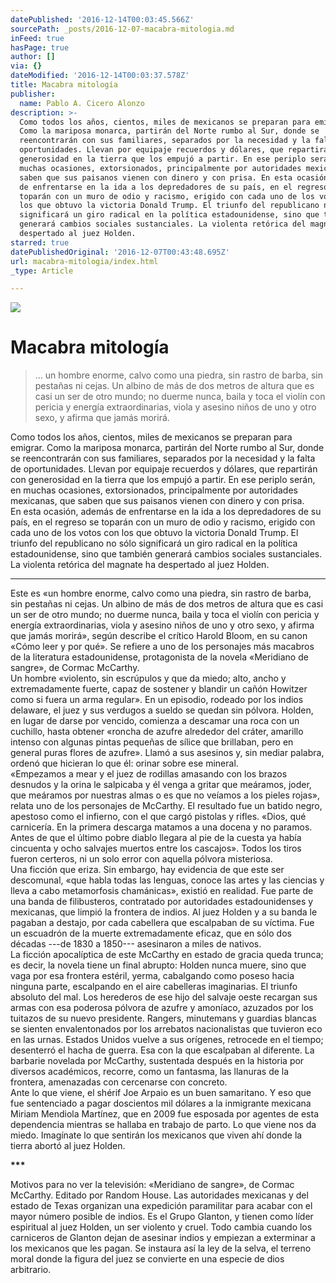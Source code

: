 ```yaml
---
datePublished: '2016-12-14T00:03:45.566Z'
sourcePath: _posts/2016-12-07-macabra-mitologia.md
inFeed: true
hasPage: true
author: []
via: {}
dateModified: '2016-12-14T00:03:37.578Z'
title: Macabra mitología
publisher:
  name: Pablo A. Cicero Alonzo
description: >-
  Como todos los años, cientos, miles de mexicanos se preparan para emigrar.
  Como la mariposa monarca, partirán del Norte rumbo al Sur, donde se
  reencontrarán con sus familiares, separados por la necesidad y la falta de
  oportunidades. Llevan por equipaje recuerdos y dólares, que repartirán con
  generosidad en la tierra que los empujó a partir. En ese periplo serán, en
  muchas ocasiones, extorsionados, principalmente por autoridades mexicanas, que
  saben que sus paisanos vienen con dinero y con prisa. En esta ocasión, además
  de enfrentarse en la ida a los depredadores de su país, en el regreso se
  toparán con un muro de odio y racismo, erigido con cada uno de los votos con
  los que obtuvo la victoria Donald Trump. El triunfo del republicano no sólo
  significará un giro radical en la política estadounidense, sino que también
  generará cambios sociales sustanciales. La violenta retórica del magnate ha
  despertado al juez Holden.
starred: true
datePublishedOriginal: '2016-12-07T00:43:48.695Z'
url: macabra-mitologia/index.html
_type: Article

---
```

![](https://the-grid-user-content.s3-us-west-2.amazonaws.com/32e0afb4-be75-45f6-bfb9-add4d8ece022.jpg)

# Macabra mitología

> ... un hombre enorme, calvo como una piedra, sin rastro de barba, sin pestañas ni cejas. Un albino de más de dos metros de altura que es casi un ser de otro mundo; no duerme nunca, baila y toca el violín con pericia y energía extraordinarias, viola y asesino niños de uno y otro sexo, y afirma que jamás morirá.

Como todos los años, cientos, miles de mexicanos se preparan para emigrar. Como la mariposa monarca, partirán del Norte rumbo al Sur, donde se reencontrarán con sus familiares, separados por la necesidad y la falta de oportunidades. Llevan por equipaje recuerdos y dólares, que repartirán con generosidad en la tierra que los empujó a partir. En ese periplo serán, en muchas ocasiones, extorsionados, principalmente por autoridades mexicanas, que saben que sus paisanos vienen con dinero y con prisa.   
En esta ocasión, además de enfrentarse en la ida a los depredadores de su país, en el regreso se toparán con un muro de odio y racismo, erigido con cada uno de los votos con los que obtuvo la victoria Donald Trump. El triunfo del republicano no sólo significará un giro radical en la política estadounidense, sino que también generará cambios sociales sustanciales. La violenta retórica del magnate ha despertado al juez Holden.

---

Este es «un hombre enorme, calvo como una piedra, sin rastro de barba, sin pestañas ni cejas. Un albino de más de dos metros de altura que es casi un ser de otro mundo; no duerme nunca, baila y toca el violín con pericia y energía extraordinarias, viola y asesino niños de uno y otro sexo, y afirma que jamás morirá», según describe el crítico Harold Bloom, en su canon «Cómo leer y por qué». Se refiere a uno de los personajes más macabros de la literatura estadounidense, protagonista de la novela «Meridiano de sangre», de Cormac McCarthy.  
Un hombre «violento, sin escrúpulos y que da miedo; alto, ancho y extremadamente fuerte, capaz de sostener y blandir un cañón Howitzer como si fuera un arma regular». En un episodio, rodeado por los indios delaware, el juez y sus verdugos a sueldo se quedan sin pólvora. Holden, en lugar de darse por vencido, comienza a descamar una roca con un cuchillo, hasta obtener «roncha de azufre alrededor del cráter, amarillo intenso con algunas pintas pequeñas de sílice que brillaban, pero en general puras flores de azufre». Llamó a sus asesinos y, sin mediar palabra, ordenó que hicieran lo que él: orinar sobre ese mineral.  
«Empezamos a mear y el juez de rodillas amasando con los brazos desnudos y la orina le salpicaba y él venga a gritar que meáramos, joder, que meáramos por nuestras almas o es que no veíamos a los pieles rojas», relata uno de los personajes de McCarthy. El resultado fue un batido negro, apestoso como el infierno, con el que cargó pistolas y rifles. «Dios, qué carnicería. En la primera descarga matamos a una docena y no paramos. Antes de que el último pobre diablo llegara al pie de la cuesta ya había cincuenta y ocho salvajes muertos entre los cascajos». Todos los tiros fueron certeros, ni un solo error con aquella pólvora misteriosa.   
Una ficción que eriza. Sin embargo, hay evidencia de que este ser descomunal, «que habla todas las lenguas, conoce las artes y las ciencias y lleva a cabo metamorfosis chamánicas», existió en realidad. Fue parte de una banda de filibusteros, contratado por autoridades estadounidenses y mexicanas, que limpió la frontera de indios. Al juez Holden y a su banda le pagaban a destajo, por cada cabellera que escalpaban de su víctima. Fue un escuadrón de la muerte extremadamente eficaz, que en sólo dos décadas ---de 1830 a 1850--- asesinaron a miles de nativos.   
La ficción apocalíptica de este McCarthy en estado de gracia queda trunca; es decir, la novela tiene un final abrupto: Holden nunca muere, sino que vaga por esa frontera estéril, yerma, cabalgando como poseso hacia ninguna parte, escalpando en el aire cabelleras imaginarias. El triunfo absoluto del mal. Los herederos de ese hijo del salvaje oeste recargan sus armas con esa poderosa pólvora de azufre y amoníaco, azuzados por los tuitazos de su nuevo presidente. Rangers, minutemans y guardias blancas se sienten envalentonados por los arrebatos nacionalistas que tuvieron eco en las urnas. Estados Unidos vuelve a sus orígenes, retrocede en el tiempo; desenterró el hacha de guerra. Esa con la que escalpaban al diferente. La barbarie novelada por McCarthy, sustentada después en la historia por diversos académicos, recorre, como un fantasma, las llanuras de la frontera, amenazadas con cercenarse con concreto.   
Ante lo que viene, el shérif Joe Arpaio es un buen samaritano. Y eso que fue sentenciado a pagar doscientos mil dólares a la inmigrante mexicana Miriam Mendiola Martínez, que en 2009 fue esposada por agentes de esta dependencia mientras se hallaba en trabajo de parto. Lo que viene nos da miedo. Imagínate lo que sentirán los mexicanos que viven ahí donde la tierra abortó al juez Holden.

**\*\*\***

Motivos para no ver la televisión: «Meridiano de sangre», de Cormac McCarthy. Editado por Random House. Las autoridades mexicanas y del estado de Texas organizan una expedición paramilitar para acabar con el mayor número posible de indios. Es el Grupo Glanton, y tienen como líder espiritual al juez Holden, un ser violento y cruel. Todo cambia cuando los carniceros de Glanton dejan de asesinar indios y empiezan a exterminar a los mexicanos que les pagan. Se instaura así la ley de la selva, el terreno moral donde la figura del juez se convierte en una especie de dios arbitrario.